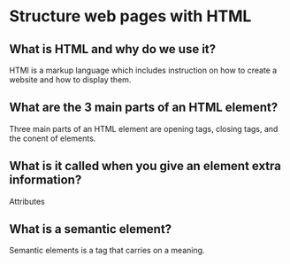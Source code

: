 # Structure web pages with HTML

## What is HTML and why do we use it?

HTMl is a markup language which includes instruction on how to create a website and how to display them.

## What are the 3 main parts of an HTML element?

Three main parts of an HTML element are opening tags, closing tags, and the conent of elements.

## What is it called when you give an element extra information?

Attributes

## What is a semantic element?

Semantic elements is a tag that carries on a meaning.
